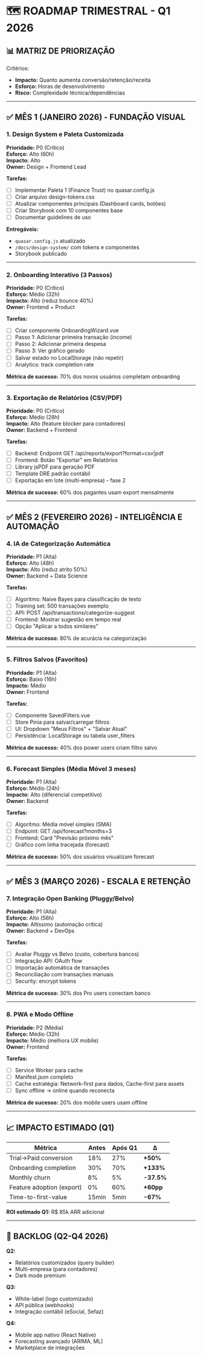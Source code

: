 # 🗺️ ROADMAP TRIMESTRAL - Q1 2026

## 📊 MATRIZ DE PRIORIZAÇÃO

Critérios:
- **Impacto:** Quanto aumenta conversão/retenção/receita
- **Esforço:** Horas de desenvolvimento
- **Risco:** Complexidade técnica/dependências

---

## ✅ MÊS 1 (JANEIRO 2026) - FUNDAÇÃO VISUAL

### 1. Design System e Paleta Customizada
**Prioridade:** P0 (Crítico)  
**Esforço:** Alto (60h)  
**Impacto:** Alto  
**Owner:** Design + Frontend Lead

**Tarefas:**
- [ ] Implementar Paleta 1 (Finance Trust) no quasar.config.js
- [ ] Criar arquivo design-tokens.css
- [ ] Atualizar componentes principais (Dashboard cards, botões)
- [ ] Criar Storybook com 10 componentes base
- [ ] Documentar guidelines de uso

**Entregáveis:**
- `quasar.config.js` atualizado
- `/docs/design-system/` com tokens e componentes
- Storybook publicado

---

### 2. Onboarding Interativo (3 Passos)
**Prioridade:** P0 (Crítico)  
**Esforço:** Médio (32h)  
**Impacto:** Alto (reduz bounce 40%)  
**Owner:** Frontend + Product

**Tarefas:**
- [ ] Criar componente OnboardingWizard.vue
- [ ] Passo 1: Adicionar primeira transação (income)
- [ ] Passo 2: Adicionar primeira despesa
- [ ] Passo 3: Ver gráfico gerado
- [ ] Salvar estado no LocalStorage (não repetir)
- [ ] Analytics: track completion rate

**Métrica de sucesso:** 70% dos novos usuários completam onboarding

---

### 3. Exportação de Relatórios (CSV/PDF)
**Prioridade:** P0 (Crítico)  
**Esforço:** Médio (28h)  
**Impacto:** Alto (feature blocker para contadores)  
**Owner:** Backend + Frontend

**Tarefas:**
- [ ] Backend: Endpoint GET /api/reports/export?format=csv|pdf
- [ ] Frontend: Botão "Exportar" em Relatórios
- [ ] Library jsPDF para geração PDF
- [ ] Template DRE padrão contábil
- [ ] Exportação em lote (multi-empresa) - fase 2

**Métrica de sucesso:** 60% dos pagantes usam export mensalmente

---

## ✅ MÊS 2 (FEVEREIRO 2026) - INTELIGÊNCIA E AUTOMAÇÃO

### 4. IA de Categorização Automática
**Prioridade:** P1 (Alta)  
**Esforço:** Alto (48h)  
**Impacto:** Alto (reduz atrito 50%)  
**Owner:** Backend + Data Science

**Tarefas:**
- [ ] Algoritmo: Naive Bayes para classificação de texto
- [ ] Training set: 500 transações exemplo
- [ ] API: POST /api/transactions/categorize-suggest
- [ ] Frontend: Mostrar sugestão em tempo real
- [ ] Opção "Aplicar a todos similares"

**Métrica de sucesso:** 80% de acurácia na categorização

---

### 5. Filtros Salvos (Favoritos)
**Prioridade:** P1 (Alta)  
**Esforço:** Baixo (16h)  
**Impacto:** Médio  
**Owner:** Frontend

**Tarefas:**
- [ ] Componente SavedFilters.vue
- [ ] Store Pinia para salvar/carregar filtros
- [ ] UI: Dropdown "Meus Filtros" + "Salvar Atual"
- [ ] Persistência: LocalStorage ou tabela user_filters

**Métrica de sucesso:** 40% dos power users criam filtro salvo

---

### 6. Forecast Simples (Média Móvel 3 meses)
**Prioridade:** P1 (Alta)  
**Esforço:** Médio (24h)  
**Impacto:** Alto (diferencial competitivo)  
**Owner:** Backend

**Tarefas:**
- [ ] Algoritmo: Média móvel simples (SMA)
- [ ] Endpoint: GET /api/forecast?months=3
- [ ] Frontend: Card "Previsão próximo mês"
- [ ] Gráfico com linha tracejada (forecast)

**Métrica de sucesso:** 50% dos usuários visualizam forecast

---

## ✅ MÊS 3 (MARÇO 2026) - ESCALA E RETENÇÃO

### 7. Integração Open Banking (Pluggy/Belvo)
**Prioridade:** P1 (Alta)  
**Esforço:** Alto (56h)  
**Impacto:** Altíssimo (automação crítica)  
**Owner:** Backend + DevOps

**Tarefas:**
- [ ] Avaliar Pluggy vs Belvo (custo, cobertura bancos)
- [ ] Integração API: OAuth flow
- [ ] Importação automática de transações
- [ ] Reconciliação com transações manuais
- [ ] Security: encrypt tokens

**Métrica de sucesso:** 30% dos Pro users conectam banco

---

### 8. PWA e Modo Offline
**Prioridade:** P2 (Média)  
**Esforço:** Médio (32h)  
**Impacto:** Médio (melhora UX mobile)  
**Owner:** Frontend

**Tarefas:**
- [ ] Service Worker para cache
- [ ] Manifest.json completo
- [ ] Cache estratégia: Network-first para dados, Cache-first para assets
- [ ] Sync offline → online quando reconecta

**Métrica de sucesso:** 20% dos mobile users usam offline

---

## 📈 IMPACTO ESTIMADO (Q1)

| **Métrica** | **Antes** | **Após Q1** | **Δ** |
|-------------|-----------|------------|-------|
| Trial→Paid conversion | 18% | 27% | **+50%** |
| Onboarding completion | 30% | 70% | **+133%** |
| Monthly churn | 8% | 5% | **-37.5%** |
| Feature adoption (export) | 0% | 60% | **+60pp** |
| Time-to-first-value | 15min | 5min | **-67%** |

**ROI estimado Q1:** R$ 85k ARR adicional

---

## 🔮 BACKLOG (Q2-Q4 2026)

**Q2:**
- Relatórios customizados (query builder)
- Multi-empresa (para contadores)
- Dark mode premium

**Q3:**
- White-label (logo customizado)
- API pública (webhooks)
- Integração contábil (eSocial, Sefaz)

**Q4:**
- Mobile app nativo (React Native)
- Forecasting avançado (ARIMA, ML)
- Marketplace de integrações
